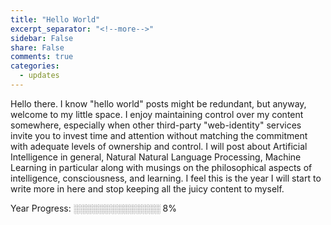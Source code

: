```yaml
---
title: "Hello World"
excerpt_separator: "<!--more-->"
sidebar: False
share: False
comments: true
categories:
  - updates
---
```


Hello there. I know "hello world" posts might be redundant, but anyway, welcome to my little space. 
I enjoy maintaining control over my content somewhere, especially when other third-party 
"web-identity" services invite you to invest time and attention without matching the commitment 
with adequate levels of ownership and control. I will post about Artificial Intelligence in general, Natural
Natural Language Processing, Machine Learning in particular along with musings on the philosophical aspects 
of intelligence, consciousness, and learning. I feel this is the year I will start to write more in here and stop 
keeping all the juicy content to myself. 

Year Progress: ░░░░░░░░░░░░░░ 8%


